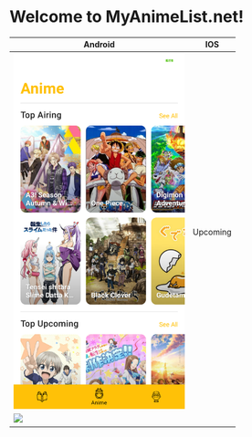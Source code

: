 # Welcome to MyAnimeList.net!
| Android  | IOS |
| ------------- | ------------- |
| <img width="300" src="https://github.com/PhongHuynh93/AnimeListKMM/blob/master/preview/device-2020-11-03-221847.png">| Upcoming  |
| <img width="300" src="https://github.com/PhongHuynh93/AnimeListKMM/blob/master/preview/device-2020-11-03-221932.png">  |   |
